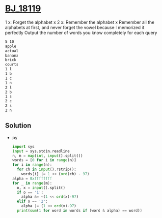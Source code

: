 # [BJ_18119](https://acmicpc.net/problem/18119)

1 x: Forget the alphabet x
2 x: Remember the alphabet x
Remember all the alphabets at first, and never forget the vowel because I memorized it perfectly
Output the number of words you know completely for each query


```txt
5 10
apple
actual
banana
brick
courts
1 l
1 b
1 c
1 n
2 l
2 b
1 s
2 c
2 s
2 n
```

## Solution

* py

  ```py
  import sys
  input = sys.stdin.readline
  n, m = map(int, input().split())
  words = [0 for i in range(n)]
  for i in range(n):
    for ch in input().rstrip():
      words[i] |= 1 << (ord(ch) - 97)
  alpha = 0xffffffff
  for _ in range(m):
    o, x = input().split()
    if o == '1':
      alpha &= ~(1 << ord(x)-97)
    elif o == '2':
      alpha |= (1 << ord(x)-97)
    print(sum(1 for word in words if (word & alpha) == word))
  ```
